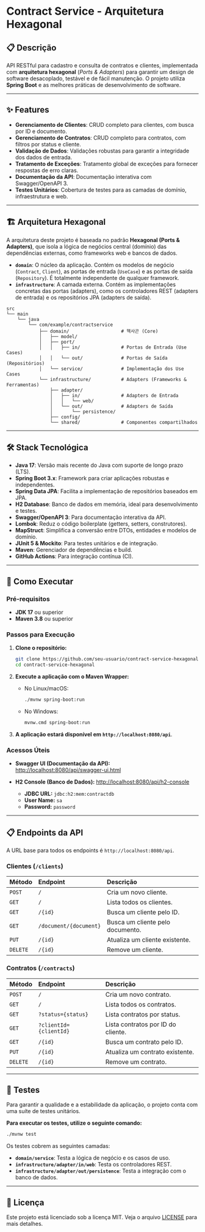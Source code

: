 # Contract Service - Arquitetura Hexagonal

## 📋 Descrição

API RESTful para cadastro e consulta de contratos e clientes, implementada com **arquitetura hexagonal** (*Ports & Adapters*) para garantir um design de software desacoplado, testável e de fácil manutenção. O projeto utiliza **Spring Boot** e as melhores práticas de desenvolvimento de software.

-----

## ✨ Features

- **Gerenciamento de Clientes**: CRUD completo para clientes, com busca por ID e documento.
- **Gerenciamento de Contratos**: CRUD completo para contratos, com filtros por status e cliente.
- **Validação de Dados**: Validações robustas para garantir a integridade dos dados de entrada.
- **Tratamento de Exceções**: Tratamento global de exceções para fornecer respostas de erro claras.
- **Documentação da API**: Documentação interativa com Swagger/OpenAPI 3.
- **Testes Unitários**: Cobertura de testes para as camadas de domínio, infraestrutura e web.

-----

## 🏗️ Arquitetura Hexagonal

A arquitetura deste projeto é baseada no padrão **Hexagonal (Ports & Adapters)**, que isola a lógica de negócios central (domínio) das dependências externas, como frameworks web e bancos de dados.

- **`domain`**: O núcleo da aplicação. Contém os modelos de negócio (`Contract`, `Client`), as portas de entrada (`UseCase`) e as portas de saída (`Repository`). É totalmente independente de qualquer framework.
- **`infrastructure`**: A camada externa. Contém as implementações concretas das portas (adapters), como os controladores REST (adapters de entrada) e os repositórios JPA (adapters de saída).

<!-- end list -->

```
src
└── main
    └── java
        └── com/example/contractservice
            ├── domain/                   # 헥사곤 (Core)
            │   ├── model/
            │   ├── port/
            │   │   ├── in/               # Portas de Entrada (Use Cases)
            │   │   └── out/              # Portas de Saída (Repositórios)
            │   └── service/              # Implementação dos Use Cases
            └── infrastructure/           # Adapters (Frameworks & Ferramentas)
                ├── adapter/
                │   ├── in/               # Adapters de Entrada
                │   │   └── web/
                │   └── out/              # Adapters de Saída
                │       └── persistence/
                ├── config/
                └── shared/               # Componentes compartilhados
```

-----

## 🛠️ Stack Tecnológica

- **Java 17**: Versão mais recente do Java com suporte de longo prazo (LTS).
- **Spring Boot 3.x**: Framework para criar aplicações robustas e independentes.
- **Spring Data JPA**: Facilita a implementação de repositórios baseados em JPA.
- **H2 Database**: Banco de dados em memória, ideal para desenvolvimento e testes.
- **Swagger/OpenAPI 3**: Para documentação interativa da API.
- **Lombok**: Reduz o código boilerplate (getters, setters, construtores).
- **MapStruct**: Simplifica a conversão entre DTOs, entidades e modelos de domínio.
- **JUnit 5 & Mockito**: Para testes unitários e de integração.
- **Maven**: Gerenciador de dependências e build.
- **GitHub Actions**: Para integração contínua (CI).

-----

## 🚀 Como Executar

### Pré-requisitos

- **JDK 17** ou superior
- **Maven 3.8** ou superior

### Passos para Execução

1.  **Clone o repositório:**

    ```bash
    git clone https://github.com/seu-usuario/contract-service-hexagonal.git
    cd contract-service-hexagonal
    ```

2.  **Execute a aplicação com o Maven Wrapper:**

    - No Linux/macOS:
      ```bash
      ./mvnw spring-boot:run
      ```
    - No Windows:
      ```bash
      mvnw.cmd spring-boot:run
      ```

3.  **A aplicação estará disponível em `http://localhost:8080/api`**.

### Acessos Úteis

- **Swagger UI (Documentação da API):**
  [http://localhost:8080/api/swagger-ui.html](https://www.google.com/search?q=http://localhost:8080/api/swagger-ui.html)

- **H2 Console (Banco de Dados):**
  [http://localhost:8080/api/h2-console](https://www.google.com/search?q=http://localhost:8080/api/h2-console)

    - **JDBC URL:** `jdbc:h2:mem:contractdb`
    - **User Name:** `sa`
    - **Password:** `password`

-----

## 📋 Endpoints da API

A URL base para todos os endpoints é `http://localhost:8080/api`.

### Clientes (`/clients`)

| Método | Endpoint                    | Descrição                          |
| :----- | :-------------------------- | :--------------------------------- |
| `POST` | `/`                         | Cria um novo cliente.              |
| `GET`   | `/`                         | Lista todos os clientes.           |
| `GET`   | `/{id}`                     | Busca um cliente pelo ID.          |
| `GET`   | `/document/{document}`      | Busca um cliente pelo documento.   |
| `PUT`   | `/{id}`                     | Atualiza um cliente existente.     |
| `DELETE`| `/{id}`                     | Remove um cliente.                 |

### Contratos (`/contracts`)

| Método | Endpoint                    | Descrição                          |
| :----- | :-------------------------- | :--------------------------------- |
| `POST` | `/`                         | Cria um novo contrato.             |
| `GET`   | `/`                         | Lista todos os contratos.          |
| `GET`   | `?status={status}`          | Lista contratos por status.        |
| `GET`   | `?clientId={clientId}`      | Lista contratos por ID do cliente. |
| `GET`   | `/{id}`                     | Busca um contrato pelo ID.         |
| `PUT`   | `/{id}`                     | Atualiza um contrato existente.    |
| `DELETE`| `/{id}`                     | Remove um contrato.                |

-----

## 🧪 Testes

Para garantir a qualidade e a estabilidade da aplicação, o projeto conta com uma suíte de testes unitários.

**Para executar os testes, utilize o seguinte comando:**

```bash
./mvnw test
```

Os testes cobrem as seguintes camadas:

- **`domain/service`**: Testa a lógica de negócio e os casos de uso.
- **`infrastructure/adapter/in/web`**: Testa os controladores REST.
- **`infrastructure/adapter/out/persistence`**: Testa a integração com o banco de dados.

-----

## 📄 Licença

Este projeto está licenciado sob a licença MIT. Veja o arquivo [LICENSE](https://www.google.com/search?q=LICENSE) para mais detalhes.
